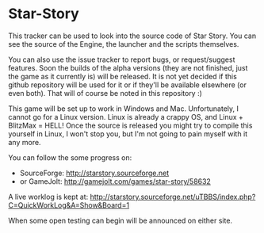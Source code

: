 # Star-Story

This tracker can be used to look into the source code of Star Story. You can see the source of the Engine, the launcher and the scripts themselves.

You can also use the issue tracker to report bugs, or request/suggest features.
Soon the builds of the alpha versions (they are not finished, just the game as it currently is) will be released. It is not yet decided if this github repository will be used for it or if they'll be available elsewhere (or even both). That will of course be noted in this repository :)

This game will be set up to work in Windows and Mac. Unfortunately, I cannot go for a Linux version. Linux is already a crappy OS, and Linux + BlitzMax = HELL! Once the source is released you might try to compile this yourself in Linux, I won't stop you, but I'm not going to pain myself with it any more.

You can follow the some progress on:
- SourceForge: http://starstory.sourceforge.net
- or GameJolt: http://gamejolt.com/games/star-story/58632

A live worklog is kept at: http://starstory.sourceforge.net/uTBBS/index.php?C=QuickWorkLog&A=Show&Board=1

When some open testing can begin will be announced on either site.
